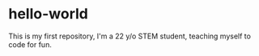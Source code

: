 # hello-world
This is my first repository, I'm a 22 y/o STEM student, teaching myself to code for fun.
